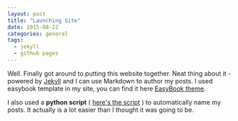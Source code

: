 ```yaml
---
layout: post
title: "Launching Site"
date: 2015-08-22
categories: general
tags:
  - jekyll
  - github pages
---
```



Well. Finally got around to putting this website together. Neat thing about it - powered by [Jekyll](http://jekyllrb.com) and I can use Markdown to author my posts. I used easybook template in my site, you can find it here [EasyBook theme](https://github.com/laobubu/jekyll-theme-EasyBook/).

I also used a **python script** ( [here's the script]({{site.baseurl}}/blog/automating-post-generation-with-python) ) to automatically name my posts.
It actually is a lot easier than I thought it was going to be.
